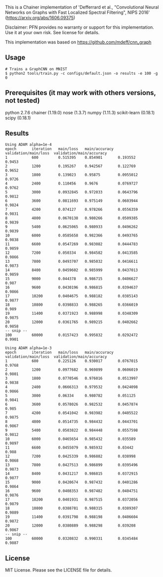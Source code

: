 This is a Chainer implementation of
'Defferrard et al., "Convolutional Neural Networks on Graphs with Fast Localized Spectral Filtering", NIPS 2016'
(https://arxiv.org/abs/1606.09375)

Disclaimer: PFN provides no warranty or support for this implementation. Use it at your own risk.
See license for details.

This implementation was based on
https://github.com/mdeff/cnn_graph

Usage
-----
```
# Trains a GraphCNN on MNIST
$ python2 tools/train.py -c configs/default.json -o results -e 100 -g 0
```

Prerequisites (it may work with others versions, not tested)
------------------------------------------------------------
python 2.7.6
chainer (1.19.0)
nose (1.3.7)
numpy (1.11.3)
scikit-learn (0.18.1)
scipy (0.18.1)

Results
-------
```
Using ADAM alpha=1e-4
epoch       iteration   main/loss   main/accuracy  validation/main/loss  validation/main/accuracy
1           600         0.515395    0.854901       0.193552              0.9453
2           1200        0.195267    0.942567       0.122769              0.9652
3           1800        0.139023    0.95875        0.0955012             0.9726
4           2400        0.110456    0.9676         0.0769727             0.9762
5           3000        0.0932845   0.972033       0.0643796             0.9812
6           3600        0.0811693   0.975149       0.0603944             0.9824
7           4200        0.074127    0.978266       0.0556359             0.9831
8           4800        0.0670138   0.980266       0.0509385             0.9839
9           5400        0.0625065   0.980933       0.0496262             0.9839
10          6000        0.0585658   0.982366       0.0493765             0.9838
11          6600        0.0547269   0.983082       0.0444783             0.9859
12          7200        0.050334    0.984582       0.0413585             0.9866
13          7800        0.0493707   0.985032       0.0416611             0.9873
14          8400        0.0459602   0.985999       0.0437013             0.9859
15          9000        0.044378    0.986715       0.0406627             0.987
16          9600        0.0430196   0.986815       0.0394637             0.9866
17          10200       0.0404675   0.988182       0.0385143             0.9877
18          10800       0.0398833   0.988265       0.0366019             0.989
19          11400       0.0371923   0.988998       0.0348309             0.9875
20          12000       0.0361765   0.989215       0.0402662             0.9858
-- snip --
100         60000       0.0157423   0.995832       0.0292472             0.9901
```

```
Using ADAM alpha=1e-3
epoch       iteration   main/loss   main/accuracy  validation/main/loss  validation/main/accuracy
1           600         0.225126    0.930017       0.0767015             0.9768
2           1200        0.0977682   0.969899       0.0606019             0.9801
3           1800        0.0770546   0.976016       0.0513997             0.9838
4           2400        0.0666313   0.979532       0.0424098             0.9866
5           3000        0.06334     0.980782       0.051125              0.9841
6           3600        0.0578026   0.982532       0.0457874             0.985
7           4200        0.0541042   0.983982       0.0405522             0.9875
8           4800        0.0514735   0.984432       0.0443701             0.9867
9           5400        0.0503822   0.984448       0.0557598             0.9812
10          6000        0.0465654   0.985432       0.035589              0.9897
11          6600        0.0455079   0.985932       0.03442               0.988
12          7200        0.0425339   0.986882       0.038998              0.9868
13          7800        0.0427513   0.986899       0.0395496             0.9873
14          8400        0.0431217   0.986815       0.0372915             0.9877
15          9000        0.0420674   0.987432       0.0401286             0.9864
16          9600        0.0408353   0.987482       0.0404751             0.9876
17          10200       0.0401931   0.987515       0.0372056             0.9879
18          10800       0.0388781   0.988315       0.0389307             0.9889
19          11400       0.0391798   0.988198       0.0406604             0.9872
20          12000       0.0380889   0.988298       0.039208              0.9867
-- snip --
100         60000       0.0320832   0.990331       0.0345484             0.9887
```

License
-------
MIT License. Please see the LICENSE file for details.

